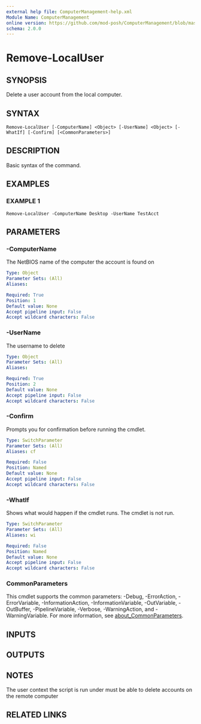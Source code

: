 ```yaml
---
external help file: ComputerManagement-help.xml
Module Name: ComputerManagement
online version: https://github.com/mod-posh/ComputerManagement/blob/master/docs/Remove-LocalUser.md#remove-localuser
schema: 2.0.0
---
```


# Remove-LocalUser

## SYNOPSIS
Delete a user account from the local computer.

## SYNTAX

```
Remove-LocalUser [-ComputerName] <Object> [-UserName] <Object> [-WhatIf] [-Confirm] [<CommonParameters>]
```

## DESCRIPTION
Basic syntax of the command.

## EXAMPLES

### EXAMPLE 1
```
Remove-LocalUser -ComputerName Desktop -UserName TestAcct
```

## PARAMETERS

### -ComputerName
The NetBIOS name of the computer the account is found on

```yaml
Type: Object
Parameter Sets: (All)
Aliases:

Required: True
Position: 1
Default value: None
Accept pipeline input: False
Accept wildcard characters: False
```

### -UserName
The username to delete

```yaml
Type: Object
Parameter Sets: (All)
Aliases:

Required: True
Position: 2
Default value: None
Accept pipeline input: False
Accept wildcard characters: False
```

### -Confirm
Prompts you for confirmation before running the cmdlet.

```yaml
Type: SwitchParameter
Parameter Sets: (All)
Aliases: cf

Required: False
Position: Named
Default value: None
Accept pipeline input: False
Accept wildcard characters: False
```

### -WhatIf
Shows what would happen if the cmdlet runs. The cmdlet is not run.

```yaml
Type: SwitchParameter
Parameter Sets: (All)
Aliases: wi

Required: False
Position: Named
Default value: None
Accept pipeline input: False
Accept wildcard characters: False
```

### CommonParameters
This cmdlet supports the common parameters: -Debug, -ErrorAction, -ErrorVariable, -InformationAction, -InformationVariable, -OutVariable, -OutBuffer, -PipelineVariable, -Verbose, -WarningAction, and -WarningVariable. For more information, see [about_CommonParameters](http://go.microsoft.com/fwlink/?LinkID=113216).

## INPUTS

## OUTPUTS

## NOTES
The user context the script is run under must be able to delete accounts on the remote computer

## RELATED LINKS

